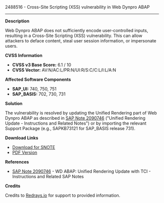 2488516 - Cross-Site Scripting (XSS) vulnerability in Web Dynpro ABAP

---

**Description**

Web Dynpro ABAP does not sufficiently encode user-controlled inputs, resulting in a Cross-Site Scripting (XSS) vulnerability. This can allow attackers to deface content, steal user session information, or impersonate users.

**CVSS Information**

- **CVSS v3 Base Score:** 6.1 / 10
- **CVSS Vector:** AV:N/AC:L/PR:N/UI:R/S:C/C:L/I:L/A:N

**Affected Software Components**

- **SAP_UI:** 740, 750, 751
- **SAP_BASIS:** 702, 730, 731

**Solution**

The vulnerability is resolved by updating the Unified Rendering part of Web Dynpro ABAP as described in [SAP Note 2090746](https://me.sap.com/notes/2090746) ("Unified Rendering Update - Instructions and Related Notes") or by importing the relevant Support Package (e.g., SAPKB73121 for SAP_BASIS release 731).

**Download Links**

- [Download for SNOTE](https://notesdownloads.sap.com/note/0040000019652122017)
- [PDF Version](https://userapps.support.sap.com/sap/support/sfm/notes/print/0002488516?language=en-US&token=6429D921567F70662635F49F938E1576)

**References**

- [SAP Note 2090746](https://me.sap.com/notes/2090746) - WD ABAP: Unified Rendering Update with TCI - Instructions and Related SAP Notes

**Credits**

Credits to [Redrays.io](https://redrays.io) for support to provided information.